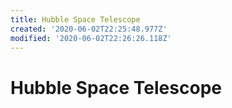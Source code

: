 ```yaml
---
title: Hubble Space Telescope
created: '2020-06-02T22:25:48.977Z'
modified: '2020-06-02T22:26:26.118Z'
---
```


# Hubble Space Telescope


